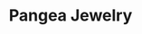 ---
title: "Pangea Jewelry"
url: /ciudad-de-guatemala/pangea-jewelry-diagonal-6-zona-10-c-c-oakland-mall-2do-nivel-kiosko-k-05/
shop: joyería
---